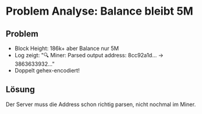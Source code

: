 # Problem Analyse: Balance bleibt 5M

## Problem
- Block Height: 186k+ aber Balance nur 5M
- Log zeigt: "🔍 Miner: Parsed output address: 8cc92a1d... -> 3863633932..."
- Doppelt gehex-encodiert!

## Lösung
Der Server muss die Address schon richtig parsen, nicht nochmal im Miner.

